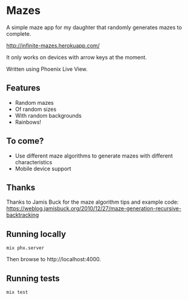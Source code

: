 # Mazes

A simple maze app for my daughter that randomly generates mazes to complete.

http://infinite-mazes.herokuapp.com/

It only works on devices with arrow keys at the moment.

Written using Phoenix Live View.

## Features

- Random mazes
- Of random sizes
- With random backgrounds
- Rainbows!

## To come?

- Use different maze algorithms to generate mazes with different characteristics
- Mobile device support

## Thanks

Thanks to Jamis Buck for the maze algorithm tips and example code: https://weblog.jamisbuck.org/2010/12/27/maze-generation-recursive-backtracking

## Running locally

```
mix phx.server
```

Then browse to http://localhost:4000.

## Running tests

```
mix test
```